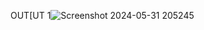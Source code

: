  OUT[UT 1![Screenshot 2024-05-31 205245](https://github.com/Rithish34/Food-Website-/assets/150705896/deea3c24-156a-4b89-8bd8-57b92a41ece0)
